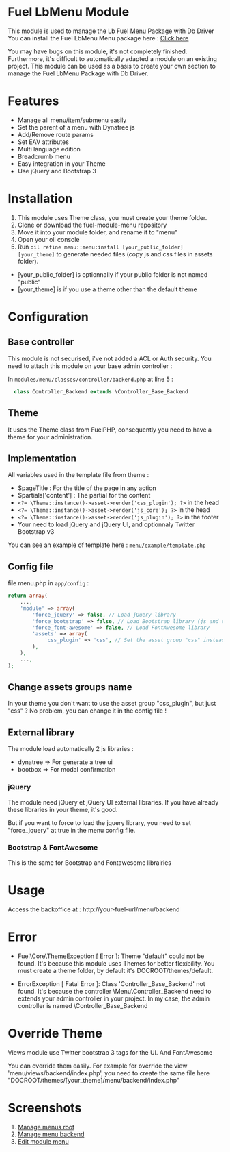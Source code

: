 # Fuel LbMenu Module

This module is used to manage the Lb Fuel Menu Package with Db Driver
You can install the Fuel LbMenu Menu package here : [Click here](https://github.com/jhuriez/fuel-lbMenu-package)

You may have bugs on this module, it's not completely finished. Furthermore, it's difficult to automatically adapted a module on an existing project.
This module can  be used as a basis to create your own section to manage the Fuel LbMenu Package with Db Driver.

# Features

* Manage all menu/item/submenu easily
* Set the parent of a menu with Dynatree js
* Add/Remove route params
* Set EAV attributes
* Multi language edition
* Breadcrumb menu
* Easy integration in your Theme
* Use jQuery and Bootstrap 3

# Installation

1. This module uses Theme class, you must create your theme folder.
2. Clone or download the fuel-module-menu repository
3. Move it into your module folder, and rename it to "menu"
4. Open your oil console
5. Run `oil refine menu::menu:install [your_public_folder] [your_theme]` to generate needed files (copy js and css files in assets folder). 
* [your_public_folder] is optionnally if your public folder is not named "public"
* [your_theme] is if you use a theme other than the default theme

# Configuration

## Base controller

This module is not securised, i've not added a ACL or Auth security. You need to attach this module on your base admin controller :

In `modules/menu/classes/controller/backend.php` at line 5 :

```php
  class Controller_Backend extends \Controller_Base_Backend
```

## Theme

It uses the Theme class from FuelPHP, consequently you need to have a theme for your administration.

## Implementation

All variables used in the template file from theme :

* $pageTitle : For the title of the page in any action
* $partials['content'] : The partial for the content
* `<?= \Theme::instance()->asset->render('css_plugin'); ?>` in the head
* `<?= \Theme::instance()->asset->render('js_core'); ?>` in the head
* `<?= \Theme::instance()->asset->render('js_plugin'); ?>` in the footer
* Your need to load jQuery and jQuery UI, and optionnaly Twitter Bootstrap v3

You can see an example of template here : [`menu/example/template.php`](https://github.com/jhuriez/fuel-module-menu/blob/master/example/template.php)

## Config file

file menu.php in `app/config` :

```php
return array(
	...,
	'module' => array(
		'force_jquery' => false, // Load jQuery library
		'force_bootstrap' => false, // Load Bootstrap library (js and css)
		'force_font-awesome' => false, // Load FontAwesome library
		'assets' => array(
			'css_plugin' => 'css', // Set the asset group "css" instead of "css_plugin",
		),
	),
	...,
);
```

## Change assets groups name

In your theme you don't want to use the asset group "css_plugin", but just "css" ? No problem, you can change it in the config file !

## External library

The module load automatically 2 js libraries :

* dynatree => For generate a tree ui
* bootbox => For modal confirmation

### jQuery

The module need jQuery et jQuery UI external libraries. If you have already these libraries in your theme, it's good.

But if you want to force to load the jquery library, you need to set "force_jquery" at true in the menu config file.

### Bootstrap & FontAwesome

This is the same for Bootstrap and Fontawesome librairies 

# Usage

Access the backoffice at : http://your-fuel-url/menu/backend

# Error

- Fuel\Core\ThemeException [ Error ]: Theme "default" could not be found.
It's because this module uses Themes for better flexibility. You must create a theme folder, by default it's DOCROOT/themes/default.

- ErrorException [ Fatal Error ]: Class 'Controller_Base_Backend' not found.
It's because the controller \Menu\Controller_Backend need to extends your admin controller in your project. In my case, the admin controller is named \Controller_Base_Backend

# Override Theme

Views module use Twitter bootstrap 3 tags for the UI. And FontAwesome

You can override them easily. For example for override the view 'menu/views/backend/index.php', you need to create the same file here "DOCROOT/themes/[your_theme]/menu/backend/index.php"

# Screenshots

1. [Manage menus root](http://i.imgur.com/sO06Y6R.png)
2. [Manage menu backend](http://i.imgur.com/4BGDyPE.png)
3. [Edit module menu](http://i.imgur.com/lav0mPL.png)